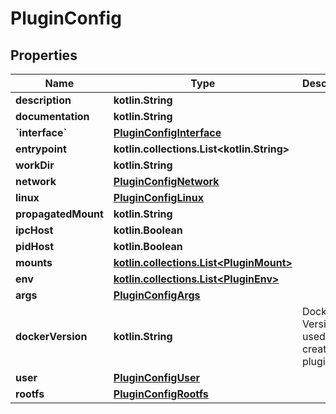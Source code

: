 
# PluginConfig

## Properties
Name | Type | Description | Notes
------------ | ------------- | ------------- | -------------
**description** | **kotlin.String** |  |
**documentation** | **kotlin.String** |  |
**&#x60;interface&#x60;** | [**PluginConfigInterface**](PluginConfigInterface.md) |  |
**entrypoint** | **kotlin.collections.List&lt;kotlin.String&gt;** |  |
**workDir** | **kotlin.String** |  |
**network** | [**PluginConfigNetwork**](PluginConfigNetwork.md) |  |
**linux** | [**PluginConfigLinux**](PluginConfigLinux.md) |  |
**propagatedMount** | **kotlin.String** |  |
**ipcHost** | **kotlin.Boolean** |  |
**pidHost** | **kotlin.Boolean** |  |
**mounts** | [**kotlin.collections.List&lt;PluginMount&gt;**](PluginMount.md) |  |
**env** | [**kotlin.collections.List&lt;PluginEnv&gt;**](PluginEnv.md) |  |
**args** | [**PluginConfigArgs**](PluginConfigArgs.md) |  |
**dockerVersion** | **kotlin.String** | Docker Version used to create the plugin |  [optional]
**user** | [**PluginConfigUser**](PluginConfigUser.md) |  |  [optional]
**rootfs** | [**PluginConfigRootfs**](PluginConfigRootfs.md) |  |  [optional]



